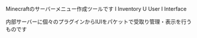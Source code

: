 Minecraftのサーバーメニュー作成ツールです
I Inventory
U User
I Interface

内部サーバーに個々のプラグインからIUIをパケットで受取り管理・表示を行うものです
